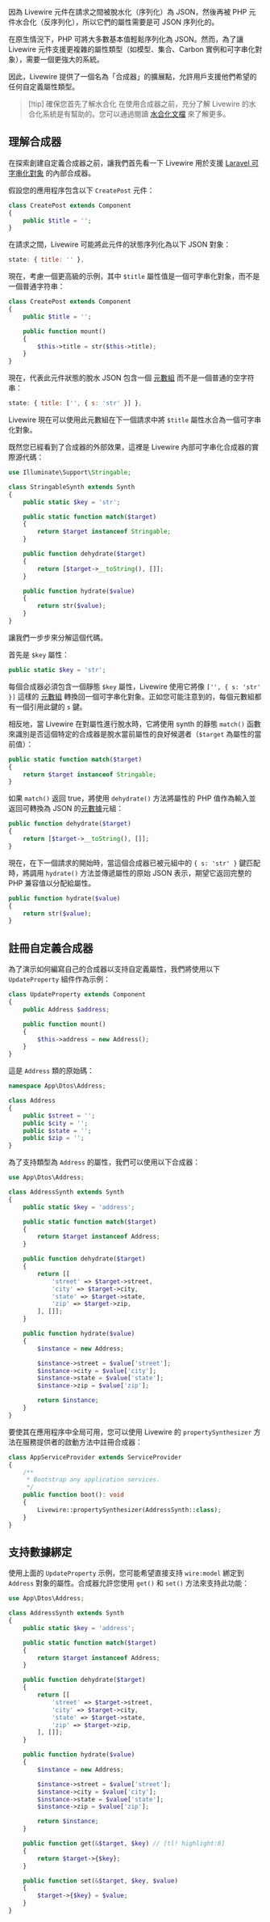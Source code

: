 因為 Livewire 元件在請求之間被脫水化（序列化）為 JSON，然後再被 PHP 元件水合化（反序列化），所以它們的屬性需要是可 JSON 序列化的。

在原生情況下，PHP 可將大多數基本值輕鬆序列化為 JSON。然而，為了讓 Livewire 元件支援更複雜的屬性類型（如模型、集合、Carbon 實例和可字串化對象），需要一個更強大的系統。

因此，Livewire 提供了一個名為「合成器」的擴展點，允許用戶支援他們希望的任何自定義屬性類型。

> [!tip] 確保您首先了解水合化
> 在使用合成器之前，充分了解 Livewire 的水合化系統是有幫助的。您可以通過閱讀 [水合化文檔](/docs/hydration) 來了解更多。

## 理解合成器

在探索創建自定義合成器之前，讓我們首先看一下 Livewire 用於支援 [Laravel 可字串化對象](https://laravel.com/docs/strings) 的內部合成器。

假設您的應用程序包含以下 `CreatePost` 元件：

```php
class CreatePost extends Component
{
    public $title = '';
}
```

在請求之間，Livewire 可能將此元件的狀態序列化為以下 JSON 對象：

```js
state: { title: '' },
```

現在，考慮一個更高級的示例，其中 `$title` 屬性值是一個可字串化對象，而不是一個普通字符串：

```php
class CreatePost extends Component
{
    public $title = '';

    public function mount()
    {
        $this->title = str($this->title);
    }
}
```

現在，代表此元件狀態的脫水 JSON 包含一個 [元數組](/docs/hydration#deeply-nested-tuples) 而不是一個普通的空字符串：

```js
state: { title: ['', { s: 'str' }] },
```

Livewire 現在可以使用此元數組在下一個請求中將 `$title` 屬性水合為一個可字串化對象。

既然您已經看到了合成器的外部效果，這裡是 Livewire 內部可字串化合成器的實際源代碼：

```php
use Illuminate\Support\Stringable;

class StringableSynth extends Synth
{
    public static $key = 'str';

    public static function match($target)
    {
        return $target instanceof Stringable;
    }

    public function dehydrate($target)
    {
        return [$target->__toString(), []];
    }

    public function hydrate($value)
    {
        return str($value);
    }
}
```

讓我們一步步來分解這個代碼。

首先是 `$key` 屬性：

```php
public static $key = 'str';
```

每個合成器必須包含一個靜態 `$key` 屬性，Livewire 使用它將像 `['', { s: 'str' }]` 這樣的 [元數組](/docs/hydration#deeply-nested-tuples) 轉換回一個可字串化對象。正如您可能注意到的，每個元數組都有一個引用此鍵的 `s` 鍵。

相反地，當 Livewire 在對屬性進行脫水時，它將使用 synth 的靜態 `match()` 函數來識別是否這個特定的合成器是脫水當前屬性的良好候選者（`$target` 為屬性的當前值）：

```php
public static function match($target)
{
    return $target instanceof Stringable;
}
```

如果 `match()` 返回 true，將使用 `dehydrate()` 方法將屬性的 PHP 值作為輸入並返回可轉換為 JSON 的[元數據](/docs/hydration#deeply-nested-tuples)元組：

```php
public function dehydrate($target)
{
    return [$target->__toString(), []];
}
```

現在，在下一個請求的開始時，當這個合成器已被元組中的 `{ s: 'str' }` 鍵匹配時，將調用 `hydrate()` 方法並傳遞屬性的原始 JSON 表示，期望它返回完整的 PHP 兼容值以分配給屬性。

```php
public function hydrate($value)
{
    return str($value);
}
```

## 註冊自定義合成器

為了演示如何編寫自己的合成器以支持自定義屬性，我們將使用以下 `UpdateProperty` 組件作為示例：

```php
class UpdateProperty extends Component
{
    public Address $address;

    public function mount()
    {
        $this->address = new Address();
    }
}
```

這是 `Address` 類的原始碼：

```php
namespace App\Dtos\Address;

class Address
{
    public $street = '';
    public $city = '';
    public $state = '';
    public $zip = '';
}
```

為了支持類型為 `Address` 的屬性，我們可以使用以下合成器：

```php
use App\Dtos\Address;

class AddressSynth extends Synth
{
    public static $key = 'address';

    public static function match($target)
    {
        return $target instanceof Address;
    }

    public function dehydrate($target)
    {
        return [[
            'street' => $target->street,
            'city' => $target->city,
            'state' => $target->state,
            'zip' => $target->zip,
        ], []];
    }

    public function hydrate($value)
    {
        $instance = new Address;

        $instance->street = $value['street'];
        $instance->city = $value['city'];
        $instance->state = $value['state'];
        $instance->zip = $value['zip'];

        return $instance;
    }
}
```

要使其在應用程序中全局可用，您可以使用 Livewire 的 `propertySynthesizer` 方法在服務提供者的啟動方法中註冊合成器：

```php
class AppServiceProvider extends ServiceProvider
{
    /**
     * Bootstrap any application services.
     */
    public function boot(): void
    {
        Livewire::propertySynthesizer(AddressSynth::class);
    }
}
```

## 支持數據綁定

使用上面的 `UpdateProperty` 示例，您可能希望直接支持 `wire:model` 綁定到 `Address` 對象的屬性。合成器允許您使用 `get()` 和 `set()` 方法來支持此功能：

```php
use App\Dtos\Address;

class AddressSynth extends Synth
{
    public static $key = 'address';

    public static function match($target)
    {
        return $target instanceof Address;
    }

    public function dehydrate($target)
    {
        return [[
            'street' => $target->street,
            'city' => $target->city,
            'state' => $target->state,
            'zip' => $target->zip,
        ], []];
    }

    public function hydrate($value)
    {
        $instance = new Address;

        $instance->street = $value['street'];
        $instance->city = $value['city'];
        $instance->state = $value['state'];
        $instance->zip = $value['zip'];

        return $instance;
    }

    public function get(&$target, $key) // [tl! highlight:8]
    {
        return $target->{$key};
    }

    public function set(&$target, $key, $value)
    {
        $target->{$key} = $value;
    }
}
```
